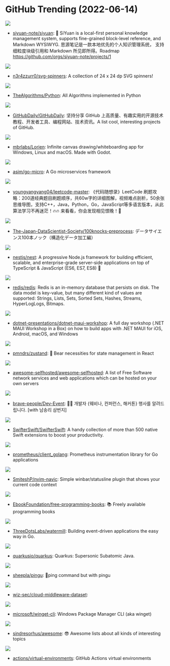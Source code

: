 # GitHub Trending (2022-06-14)

![](https://img.shields.io/badge/TypeScript-New%20313-green?style=flat-square&logo=appveyor)
- [siyuan-note/siyuan](https://github.com/siyuan-note/siyuan): 📕 SiYuan is a local-first personal knowledge management system, supports fine-grained block-level reference, and Markdown WYSIWYG. 思源笔记是一款本地优先的个人知识管理系统， 支持细粒度块级引用和 Markdown 所见即所得。Roadmap https://github.com/orgs/siyuan-note/projects/1

![](https://img.shields.io/badge/SVG-New%20165-green?style=flat-square&logo=appveyor)
- [n3r4zzurr0/svg-spinners](https://github.com/n3r4zzurr0/svg-spinners): A collection of 24 x 24 dp SVG spinners!

![](https://img.shields.io/badge/Python-New%20332-green?style=flat-square&logo=appveyor)
- [TheAlgorithms/Python](https://github.com/TheAlgorithms/Python): All Algorithms implemented in Python

![](https://img.shields.io/badge/none-New%20170-green?style=flat-square&logo=appveyor)
- [GitHubDaily/GitHubDaily](https://github.com/GitHubDaily/GitHubDaily): 坚持分享 GitHub 上高质量、有趣实用的开源技术教程、开发者工具、编程网站、技术资讯。A list cool, interesting projects of GitHub.

![](https://img.shields.io/badge/GDScript-New%20195-green?style=flat-square&logo=appveyor)
- [mbrlabs/Lorien](https://github.com/mbrlabs/Lorien): Infinite canvas drawing/whiteboarding app for Windows, Linux and macOS. Made with Godot.

![](https://img.shields.io/badge/Go-New%209-green?style=flat-square&logo=appveyor)
- [asim/go-micro](https://github.com/asim/go-micro): A Go microservices framework

![](https://img.shields.io/badge/none-New%2098-green?style=flat-square&logo=appveyor)
- [youngyangyang04/leetcode-master](https://github.com/youngyangyang04/leetcode-master): 《代码随想录》LeetCode 刷题攻略：200道经典题目刷题顺序，共60w字的详细图解，视频难点剖析，50余张思维导图，支持C++，Java，Python，Go，JavaScript等多语言版本，从此算法学习不再迷茫！🔥🔥 来看看，你会发现相见恨晚！🚀

![](https://img.shields.io/badge/HTML-New%2025-green?style=flat-square&logo=appveyor)
- [The-Japan-DataScientist-Society/100knocks-preprocess](https://github.com/The-Japan-DataScientist-Society/100knocks-preprocess): データサイエンス100本ノック（構造化データ加工編）

![](https://img.shields.io/badge/TypeScript-New%2035-green?style=flat-square&logo=appveyor)
- [nestjs/nest](https://github.com/nestjs/nest): A progressive Node.js framework for building efficient, scalable, and enterprise-grade server-side applications on top of TypeScript & JavaScript (ES6, ES7, ES8) 🚀

![](https://img.shields.io/badge/C-New%2018-green?style=flat-square&logo=appveyor)
- [redis/redis](https://github.com/redis/redis): Redis is an in-memory database that persists on disk. The data model is key-value, but many different kind of values are supported: Strings, Lists, Sets, Sorted Sets, Hashes, Streams, HyperLogLogs, Bitmaps.

![](https://img.shields.io/badge/C%23-New%209-green?style=flat-square&logo=appveyor)
- [dotnet-presentations/dotnet-maui-workshop](https://github.com/dotnet-presentations/dotnet-maui-workshop): A full day workshop (.NET MAUI Workshop in a Box) on how to build apps with .NET MAUI for iOS, Android, macOS, and Windows

![](https://img.shields.io/badge/TypeScript-New%2062-green?style=flat-square&logo=appveyor)
- [pmndrs/zustand](https://github.com/pmndrs/zustand): 🐻 Bear necessities for state management in React

![](https://img.shields.io/badge/JavaScript-New%20111-green?style=flat-square&logo=appveyor)
- [awesome-selfhosted/awesome-selfhosted](https://github.com/awesome-selfhosted/awesome-selfhosted): A list of Free Software network services and web applications which can be hosted on your own servers

![](https://img.shields.io/badge/none-New%2010-green?style=flat-square&logo=appveyor)
- [brave-people/Dev-Event](https://github.com/brave-people/Dev-Event): 🎉🎈 개발자 {웨비나, 컨퍼런스, 해커톤} 행사를 알려드립니다. [with 남송리 삼번지]

![](https://img.shields.io/badge/Swift-New%2010-green?style=flat-square&logo=appveyor)
- [SwifterSwift/SwifterSwift](https://github.com/SwifterSwift/SwifterSwift): A handy collection of more than 500 native Swift extensions to boost your productivity.

![](https://img.shields.io/badge/Go-New%205-green?style=flat-square&logo=appveyor)
- [prometheus/client_golang](https://github.com/prometheus/client_golang): Prometheus instrumentation library for Go applications

![](https://img.shields.io/badge/Lua-New%2035-green?style=flat-square&logo=appveyor)
- [SmiteshP/nvim-navic](https://github.com/SmiteshP/nvim-navic): Simple winbar/statusline plugin that shows your current code context

![](https://img.shields.io/badge/none-New%20164-green?style=flat-square&logo=appveyor)
- [EbookFoundation/free-programming-books](https://github.com/EbookFoundation/free-programming-books): 📚 Freely available programming books

![](https://img.shields.io/badge/Go-New%2057-green?style=flat-square&logo=appveyor)
- [ThreeDotsLabs/watermill](https://github.com/ThreeDotsLabs/watermill): Building event-driven applications the easy way in Go.

![](https://img.shields.io/badge/Java-New%2011-green?style=flat-square&logo=appveyor)
- [quarkusio/quarkus](https://github.com/quarkusio/quarkus): Quarkus: Supersonic Subatomic Java.

![](https://img.shields.io/badge/Go-New%20194-green?style=flat-square&logo=appveyor)
- [sheepla/pingu](https://github.com/sheepla/pingu): 🐧ping command but with pingu

![](https://img.shields.io/badge/none-New%2032-green?style=flat-square&logo=appveyor)
- [wiz-sec/cloud-middleware-dataset](https://github.com/wiz-sec/cloud-middleware-dataset): 

![](https://img.shields.io/badge/C%2B%2B-New%2012-green?style=flat-square&logo=appveyor)
- [microsoft/winget-cli](https://github.com/microsoft/winget-cli): Windows Package Manager CLI (aka winget)

![](https://img.shields.io/badge/none-New%20172-green?style=flat-square&logo=appveyor)
- [sindresorhus/awesome](https://github.com/sindresorhus/awesome): 😎 Awesome lists about all kinds of interesting topics

![](https://img.shields.io/badge/PowerShell-New%209-green?style=flat-square&logo=appveyor)
- [actions/virtual-environments](https://github.com/actions/virtual-environments): GitHub Actions virtual environments

